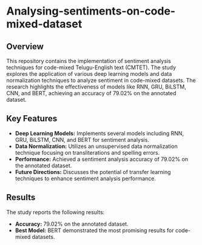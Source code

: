 # Analysing-sentiments-on-code-mixed-dataset

## Overview

This repository contains the implementation of sentiment analysis techniques for code-mixed Telugu-English text (CMTET). The study explores the application of various deep learning models and data normalization techniques to analyze sentiment in code-mixed datasets. The research highlights the effectiveness of models like RNN, GRU, BiLSTM, CNN, and BERT, achieving an accuracy of 79.02% on the annotated dataset.

## Key Features

- **Deep Learning Models:** Implements several models including RNN, GRU, BiLSTM, CNN, and BERT for sentiment analysis.
- **Data Normalization:** Utilizes an unsupervised data normalization technique focusing on transliterations and spelling errors.
- **Performance:** Achieved a sentiment analysis accuracy of 79.02% on the annotated dataset.
- **Future Directions:** Discusses the potential of transfer learning techniques to enhance sentiment analysis performance.

## Results

The study reports the following results:

- **Accuracy:** 79.02% on the annotated dataset.
- **Best Model:** BERT demonstrated the most promising results for code-mixed datasets.
